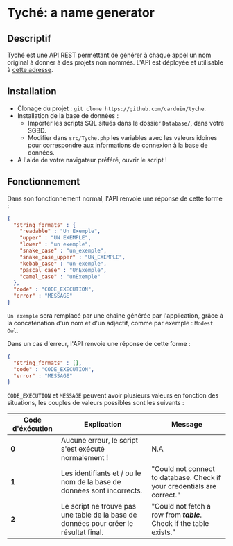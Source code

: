 # Tyché: a name generator

## Descriptif
Tyché est une API REST permettant de générer à chaque appel un nom original à donner à des projets non nommés.
L'API est déployée et utilisable à [cette adresse](https://api.arthurmurillo.com/tyche.php).

## Installation
* Clonage du projet : ``git clone https://github.com/carduin/tyche``.
* Installation de la base de données :
  * Importer les scripts SQL situés dans le dossier ``Database/``, dans votre SGBD.
  * Modifier dans ``src/Tyche.php`` les variables avec les valeurs idoines pour correspondre aux informations de connexion à la base de données.
* A l'aide de votre navigateur préféré, ouvrir le script !

## Fonctionnement
Dans son fonctionnement normal, l'API renvoie une réponse de cette forme :

```json
{
  "string_formats" : {
    "readable" : "Un Exemple",
    "upper" : "UN EXEMPLE",
    "lower" : "un exemple",
    "snake_case" : "un_exemple",
    "snake_case_upper" : "UN_EXEMPLE",
    "kebab_case" : "un-exemple",
    "pascal_case" : "UnExemple",
    "camel_case" : "unExemple"
  },
  "code" : "CODE_EXECUTION",
  "error" : "MESSAGE"
}
```

``Un exemple`` sera remplacé par une chaine générée par l'application, grâce à la concaténation d'un nom et d'un adjectif, comme par exemple : ``Modest Owl``.

Dans un cas d'erreur, l'API renvoie une réponse de cette forme :
```json
{
  "string_formats" : [],
  "code" : "CODE_EXECUTION",
  "error" : "MESSAGE"
}
```

``CODE_EXECUTION`` et ``MESSAGE`` peuvent avoir plusieurs valeurs en fonction des situations, les couples de valeurs possibles sont les suivants :

Code d'éxécution | Explication | Message
------------ |  ------------- | -------------
**0** | Aucune erreur, le script s'est exécuté normalement ! | N.A
**1** | Les identifiants et / ou le nom de la base de données sont incorrects. | "Could not connect to database. Check if your credentials are correct."
**2** | Le script ne trouve pas une table de la base de données pour créer le résultat final. | "Could not fetch a row from ***table***. Check if the table exists."
